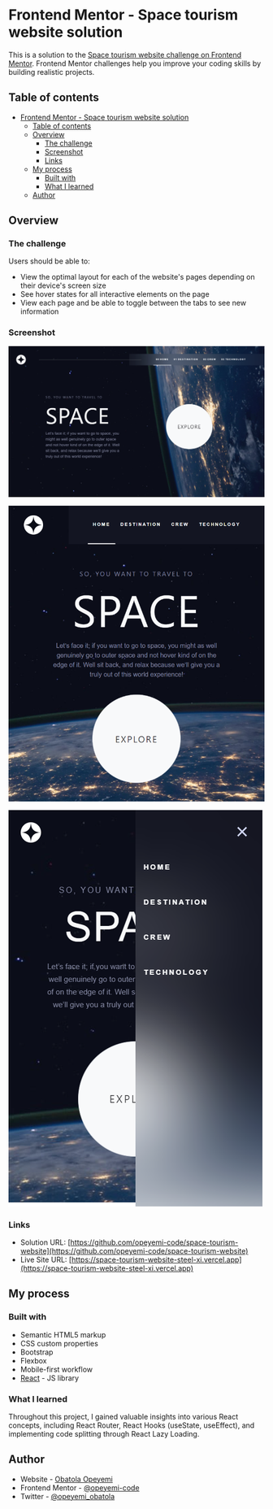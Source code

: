 # Frontend Mentor - Space tourism website solution

This is a solution to the [Space tourism website challenge on Frontend Mentor](https://www.frontendmentor.io/challenges/space-tourism-multipage-website-gRWj1URZ3). Frontend Mentor challenges help you improve your coding skills by building realistic projects.

## Table of contents

- [Frontend Mentor - Space tourism website solution](#frontend-mentor---space-tourism-website-solution)
  - [Table of contents](#table-of-contents)
  - [Overview](#overview)
    - [The challenge](#the-challenge)
    - [Screenshot](#screenshot)
    - [Links](#links)
  - [My process](#my-process)
    - [Built with](#built-with)
    - [What I learned](#what-i-learned)
  - [Author](#author)

## Overview

### The challenge

Users should be able to:

- View the optimal layout for each of the website's pages depending on their device's screen size
- See hover states for all interactive elements on the page
- View each page and be able to toggle between the tabs to see new information

### Screenshot

![space-tourism-website-desktop](./src/assets/screenshots/space-tourism-website-desktop.png)

![space-tourism-website-tablet](./src/assets/screenshots/space-tourism-website-tablet.png)

![space-tourism-website-mobile](./src/assets/screenshots/space-tourism-website-mobile.png)

### Links

- Solution URL: [https://github.com/opeyemi-code/space-tourism-website](https://github.com/opeyemi-code/space-tourism-website)
- Live Site URL: [https://space-tourism-website-steel-xi.vercel.app](https://space-tourism-website-steel-xi.vercel.app)

## My process

### Built with

- Semantic HTML5 markup
- CSS custom properties
- Bootstrap
- Flexbox
- Mobile-first workflow
- [React](https://reactjs.org/) - JS library

### What I learned

Throughout this project, I gained valuable insights into various React concepts, including React Router, React Hooks (useState, useEffect), and implementing code splitting through React Lazy Loading.

## Author

- Website - [Obatola Opeyemi](github.com/opeyemi-code)
- Frontend Mentor - [@opeyemi-code](https://www.frontendmentor.io/profile/opeyemi-code)
- Twitter - [@opeyemi_obatola](https://www.twitter.com/opeyemi_obatola)
